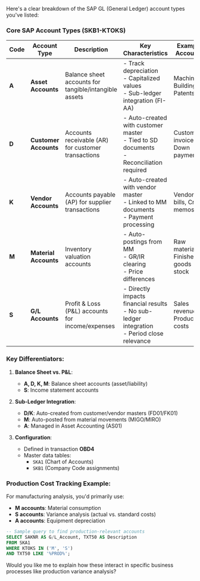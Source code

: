 Here's a clear breakdown of the SAP GL (General Ledger) account types you've listed:

### Core SAP Account Types (SKB1-KTOKS)

| Code | Account Type       | Description                                                                 | Key Characteristics                                                                 | Example Accounts                     |
|------|--------------------|-----------------------------------------------------------------------------|------------------------------------------------------------------------------------|--------------------------------------|
| **A**  | **Asset Accounts**   | Balance sheet accounts for tangible/intangible assets                       | - Track depreciation<br>- Capitalized values<br>- Sub-ledger integration (FI-AA)    | Machinery, Buildings, Patents        |
| **D**  | **Customer Accounts**| Accounts receivable (AR) for customer transactions                          | - Auto-created with customer master<br>- Tied to SD documents<br>- Reconciliation required | Customer invoices, Down payments     |
| **K**  | **Vendor Accounts**  | Accounts payable (AP) for supplier transactions                             | - Auto-created with vendor master<br>- Linked to MM documents<br>- Payment processing | Vendor bills, Credit memos           |
| **M**  | **Material Accounts**| Inventory valuation accounts                                               | - Auto-postings from MM<br>- GR/IR clearing<br>- Price differences                 | Raw materials, Finished goods stock  |
| **S**  | **G/L Accounts**     | Profit & Loss (P&L) accounts for income/expenses                           | - Directly impacts financial results<br>- No sub-ledger integration<br>- Period close relevance | Sales revenue, Production costs      |

### Key Differentiators:
1. **Balance Sheet vs. P&L**:
   - **A, D, K, M**: Balance sheet accounts (asset/liability)
   - **S**: Income statement accounts

2. **Sub-Ledger Integration**:
   - **D/K**: Auto-created from customer/vendor masters (FD01/FK01)
   - **M**: Auto-posted from material movements (MIGO/MIRO)
   - **A**: Managed in Asset Accounting (AS01)

3. **Configuration**:
   - Defined in transaction **OBD4**
   - Master data tables: 
     - `SKA1` (Chart of Accounts)
     - `SKB1` (Company Code assignments)

### Production Cost Tracking Example:
For manufacturing analysis, you'd primarily use:
- **M accounts**: Material consumption
- **S accounts**: Variance analysis (actual vs. standard costs)
- **A accounts**: Equipment depreciation

```SQL
-- Sample query to find production-relevant accounts
SELECT SAKNR AS G/L_Account, TXT50 AS Description 
FROM SKA1 
WHERE KTOKS IN ('M', 'S') 
AND TXT50 LIKE '%PROD%';
```

Would you like me to explain how these interact in specific business processes like production variance analysis?
